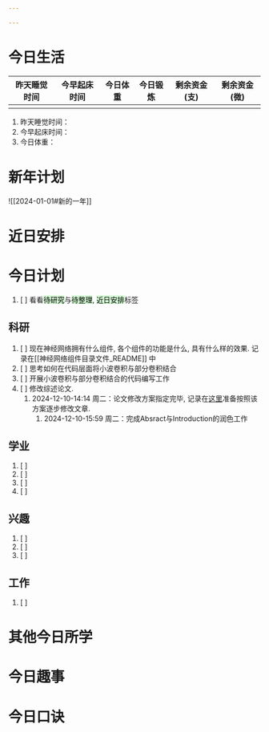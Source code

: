 ```yaml
---

---
```

# 今日生活

| 昨天睡觉时间 | 今早起床时间 | 今日体重 | 今日锻炼 | 剩余资金(支) | 剩余资金(微) |
| ------ | ------ | ---- | ---- | ------- | ------- |
|        |        |      |      |         |         |

1. 昨天睡觉时间：
2. 今早起床时间：
3. 今日体重：

# 新年计划

![[2024-01-01#新的一年]]

# 近日安排

# 今日计划

1. [ ] 看看<mark style="background: #BBFABBA6;">待研究</mark>与<mark style="background: #BBFABBA6;">待整理</mark>,  <mark style="background: #BBFABBA6;">近日安排</mark>标签

## 科研

1. [ ] 现在神经网络拥有什么组件, 各个组件的功能是什么, 具有什么样的效果. 记录在[[神经网络组件目录文件_README]] 中
2. [ ] 思考如何在代码层面将小波卷积与部分卷积结合
3. [ ] 开展小波卷积与部分卷积结合的代码编写工作
4. [ ] 修改综述论文.
	1. 2024-12-10-14:14 周二：论文修改方案指定完毕, 记录在[这里](../Neural%20Network/style_stransfer/2024年向NeuroComputing投稿论文/howtousehtml.html)准备按照该方案逐步修改文章.
      	1. 2024-12-10-15:59 周二：完成Absract与Introduction的润色工作

## 学业

1. [ ] 
2. [ ] 
3. [ ] 
4. [ ] 

## 兴趣

1. [ ] 
2. [ ] 
3. [ ] 

## 工作

1. [ ] 

# 其他今日所学



# 今日趣事



# 今日口诀


